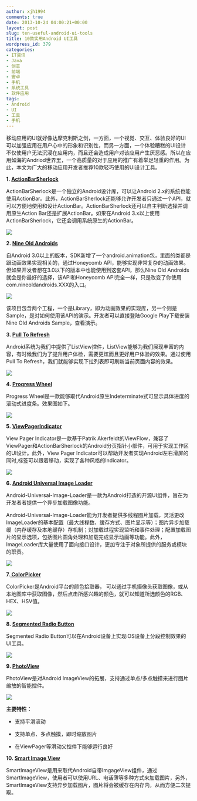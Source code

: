 ```yaml
---
author: xjh1994
comments: true
date: 2013-10-24 04:00:21+00:00
layout: post
slug: ten-useful-android-ui-tools
title: 10款实用Android UI工具
wordpress_id: 379
categories:
- IT资讯
- Java
- 创意
- 前端
- 安卓
- 手机
- 系统工具
- 软件应用
tags:
- Android
- UI
- 工具
- 手机
---
```


移动应用的UI就好像达摩克利斯之剑，一方面，一个视觉、交互、体验良好的UI可以加强应用在用户心中的形象和识别性，而另一方面，一个体验糟糕的UI设计不仅使用户无法沉浸在应用内，而且还会造成用户对该应用产生厌恶感。所以在应用如海的Andriod世界里，一个高质量的对于应用的推广有着举足轻重的作用。为此，本文为广大的移动应用开发者推荐10款轻巧使用的UI设计工具。

**1. [ActionBarSherlock](http://actionbarsherlock.com/)**

ActionBarSherlock是一个独立的Android设计库，可以让Android 2.x的系统也能使用ActionBar。此外，ActionBarSherlock还能够允许开发者只通过一个API，就可以方便地使用和设计ActionBar。ActionBarSherlock还可以自主判断选择并调用原生Action Bar还是扩展ActionBar。如果在Android 3.x以上使用ActionBarSherlock，它还会调用系统原生的ActionBar。

[![](http://cms.csdnimg.cn/article/201310/22/526631e7a0b8a_middle.jpg)](http://cms.csdnimg.cn/article/201310/22/526631e7a0b8a.jpg)

**2. [Nine Old Androids](http://nineoldandroids.com/)**

自Android 3.0以上的版本，SDK新增了一个android.animation包，里面的类都是跟动画效果实现相关的，通过Honeycomb API，能够实现非常复杂的动画效果。但如果开发者想在3.0以下的版本中也能使用到这套API，那么Nine Old Androids就会是你最好的选择，该API和Honeycomb API完全一样，只是改变了你使用com.nineoldandroids.XXX的入口。

![](http://cms.csdnimg.cn/article/201310/22/52663193632f4_middle.jpg)

该项目包含两个工程，一个是Library，即为动画效果的实现库，另一个则是Sample，是对如何使用该API的演示。开发者可以直接登陆Google Play下载安装Nine Old Androids Sample，查看演示。

**3. [Pull To Refresh](https://github.com/erikwt/PullToRefresh-ListView)**

Android系统为我们中提供了ListView控件，ListView能够为我们展现丰富的内容，有时候我们为了提升用户体检，需要更炫而且更好用户体验的效果。通过使用Pull To Refresh，我们就能够实现下拉列表即可刷新当前页面内容的效果。

[![](http://cms.csdnimg.cn/article/201310/22/5266337278d65_middle.jpg)](http://cms.csdnimg.cn/article/201310/22/5266337278d65.jpg)

**4. [Progress Wheel](http://dribbble.com/shots/772003-RE-Progress-Wheel)**

Progress Wheel是一款能够取代Android原生Indeterminate式可显示具体进度的滚动式进度条。效果图如下。

[![](http://cms.csdnimg.cn/article/201310/22/52663463d9787_middle.jpg)](http://cms.csdnimg.cn/article/201310/22/52663463d9787.jpg)

**5. [ViewPagerIndicator](http://viewpagerindicator.com/)**

View Pager Indicator是一款基于Patrik Akerfeldt的ViewFlow，兼容了ViewPager和ActionBarSherlock的Android分页指针小部件，可用于实现工作区的UI设计。此外，View Pager Indicator可以帮助开发者实现Android左右滑屏的同时,标签可以跟着移动，实现了各种风格的Indicator。

[![](http://cms.csdnimg.cn/article/201310/22/52663504650b3_middle.jpg)](http://cms.csdnimg.cn/article/201310/22/52663504650b3.jpg)

**6. [Android Universal Image Loader](https://github.com/dodola/Android-Universal-Image-Loader)**

Android-Universal-Image-Loader是一款为Android打造的开源UI组件，旨在为开发者者提供一个异步加载图像功能。

Android-Universal-Image-Loader能为开发者提供多线程图片加载，灵活更改ImageLoader的基本配置（最大线程数、缓存方式、图片显示等）；图片异步加载缓（内存缓存及本地缓存）存机制；对加载过程实现监听和事件处理；配置加载图片的显示选项，包括图片圆角处理和加载完成显示动画等功能。此外，ImageLoader库大量使用了面向接口设计，更加专注于对象所提供的服务或模块的职责。

[![](http://cms.csdnimg.cn/article/201310/22/5266359849bad_middle.jpg)](http://cms.csdnimg.cn/article/201310/22/5266359849bad.jpg)

**7.[ ColorPicker](https://github.com/attenzione/android-ColorPickerPreference)**

ColorPicker是Android平台的颜色拾取器， 可以通过手机摄像头获取图像，或从本地图库中获取图像，然后点击所感兴趣的颜色，就可以知道所选颜色的RGB、HEX、HSV值。

[![](http://cms.csdnimg.cn/article/201310/22/526638e7b13f3_middle.jpg)](http://cms.csdnimg.cn/article/201310/22/526638e7b13f3.jpg)

**8. [Segmented Radio Button](https://github.com/vinc3m1/android-segmentedradiobutton)**

Segmented Radio Button可以在Android设备上实现iOS设备上分段控制效果的UI工具。

[![](http://cms.csdnimg.cn/article/201310/23/5267393644db9_middle.jpg)](http://cms.csdnimg.cn/article/201310/23/5267393644db9.jpg)

**9. [PhotoView](https://github.com/chrisbanes/PhotoView)**

PhotoView是对Android ImageView的拓展，支持通过单点/多点触摸来进行图片缩放的智能控件。

[![](http://cms.csdnimg.cn/article/201310/22/52663a57b7c1a_middle.jpg)](http://cms.csdnimg.cn/article/201310/22/52663a57b7c1a.jpg)

**主要特性：**



	
  * 支持平滑滚动

	
  * 支持单点、多点触摸，即时缩放图片

	
  * 在ViewPager等滑动父控件下能够运行良好


**10. [Smart Image View](https://github.com/loopj/android-smart-image-view)**

SmartImageView是用来取代Android自带ImgageView组件，通过SmartImageView，使用者可以使用URL、电话薄等多种方式来加载图片，另外，SmartImageView支持异步加载图片，图片将会被缓存在内存内，从而方便二次提取。
